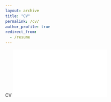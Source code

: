 ```yaml
---
layout: archive
title: "CV"
permalink: /cv/
author_profile: true
redirect_from:
  - /resume
---
```

CV
![CV](/files/CV_zy_2024.pdf)
